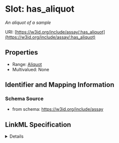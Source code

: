 # Slot: has_aliquot
_An aliquot of a sample_


URI: [https://w3id.org/include/assay/:has_aliquot](https://w3id.org/include/assay/:has_aliquot)



<!-- no inheritance hierarchy -->




## Properties

* Range: [Aliquot](Aliquot.md)
* Multivalued: None







## Identifier and Mapping Information







### Schema Source


* from schema: https://w3id.org/include/assay




## LinkML Specification

<details>
```yaml
name: has_aliquot
definition_uri: include:has_aliquot
description: An aliquot of a sample
title: Has Aliquot
from_schema: https://w3id.org/include/assay
rank: 1000
alias: has_aliquot
domain_of:
- Biospecimen
range: Aliquot

```
</details>